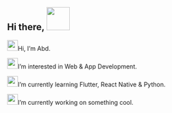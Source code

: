  ## Hi there, <a href="https://www.gautamkrishnar.com/"><img src="https://distok.top/stickers/754103543786504244/754108890559283200.gif" width="54px"></a> 

<a href="https://emoji.gg/emoji/1815-graysmalldot"><img src="https://emoji.gg/assets/emoji/1815-graysmalldot.png" width="25px"></a>Hi, I’m Abd.

<a href="https://emoji.gg/emoji/1476-redsmalldot"><img src="https://emoji.gg/assets/emoji/1476-redsmalldot.png" width="25px"></a>I’m interested in Web & App Development.
 
<a href="https://emoji.gg/emoji/1246-yellowsmalldot"><img src="https://emoji.gg/assets/emoji/1246-yellowsmalldot.png" width="25px"></a>I’m currently learning Flutter, React Native & Python.

<a href="https://emoji.gg/emoji/3040-turquoisesmalldot"><img src="https://emoji.gg/assets/emoji/3040-turquoisesmalldot.png" width="25px"></a>I’m currently working on something cool.
